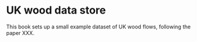 UK wood data store
=======================

This book sets up a small example dataset of UK wood flows, following the paper XXX.

